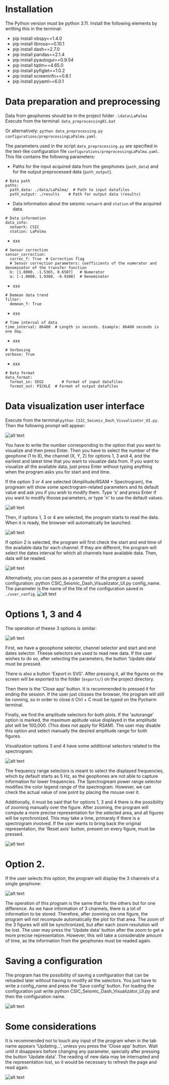 # Installation
The Python version must be python 3.11.
Install the following elements by writting this in the terminal:
- pip install obspy==1.4.0
- pip install librosa==0.10.1
- pip install dash==2.7.0
- pip install pandas==2.1.4
- pip install pyautogui==0.9.54
- pip install tqdm==4.65.0
- pip install pyfiglet==1.0.2
- pip install screeninfo==0.8.1
- pip install pyyaml==6.0.1

# Data preparation and preprocessing
Data from geophones should be in the project folder `.\data\LaPalma`
Execute from the terminal: 
`data_preprocessing01.bat` 

Or alternatively: `python data_preprocessing.py configurations/preprocessingLaPalma.yaml`.

The parameters used in the script `data_preprocessing.py` are specified in the text-like configuration file 
`configurations/preprocessingLaPalma.yaml`. This file contains the following parameters:
- Paths for the input acquired data from the geophones (`path_data`) and for the output preprocessed data
(`path_output`).
```
# Data path
paths:
  path_data: ./data/LaPalma/  # Path to input datafiles
  path_output: ./results    # Path for output data (results)
```
- Data information about the seismic `network` and `station` of the acquired data.
```
# Data information
data_info:
  network: CSIC
  station: LaPalma
```
- xxx
```
# Sensor correction
sensor_correction:
  correc_f: True  # Correction flag
  # Sensor correction parameters: coefficients of the numerator and denominator of the transfer function
  b: [1.0000, -1.5365, 0.6507]   # Numerator
  a: [-1.0000, 1.9388, -0.9388]  # Denominator
```
- xxx
```
# Demean data trend
filter:
  demean_f: True
```
- xxx
```
# Time interval of data
time_interval: 86400  # Length in seconds. Example: 86400 seconds is one day.
```
- xxx
```
# Verbosing
verbose: True
```
- xxx
```
# Data format
data_format:
  format_in: SEG2        # Format of input datafiles
  format_out: PICKLE  # Format of output datafiles
```
# Data visualization user interface
Execute from the terminal:`python CSIC_Seismic_Dash_Visualizator_UI.py`. Then the following prompt will appear:

![alt text](./screenshots/interface_prompt.png)

You have to write the number corresponding to the option that you want to visualize and then press Enter.
Then you have to select the number of the geophone (1 to 8), the channel (X, Y, Z) for options 1, 3 and 4, and the earliest and latest time that you want to visualize data from. If you want to visualize all the available data, just press Enter without typing anything when the program asks you for start and end time.


If the option 3 or 4 are selected (Amplitude/RSAM  + Spectrogram), the progream will show some spectrogram-related parameters and its default value and ask you if you wish to modify them. Type 's' and press Enter if you want to modify thoose parameters, or type 'n' to use the default values.


![alt text](./screenshots/spec_parameters.png)


Then, if options 1, 3 or 4 are selected, the program starts to read the data. When it is ready, the browser will automatically be launched.


![alt text](./screenshots/reading_options_1_3_4.png)


If option 2 is selected, the program will first check the start and end time of the available data for each channel. If they are different, the program will select the dates interval for which all channels have available data. Then, data will be readed.


![alt text](./screenshots/reading_3_channels.png)


Alternatively, you can pass as a parameter of the program a saved configuration: python CSIC_Seismic_Dash_Visualizator_UI.py config_name.
The parameter is the name of the file of the configuration saved in `./user_config`.
![alt text](./screenshots/interface_param.png)


# Options 1, 3 and 4

The operation of theese 3 options is similar:

![alt text](./screenshots/interface_option1.png)


First, we have a geoophone selector, channel selector and start and end dates selector. Theese selectors are used to read new data. If the user wishes to do so, after selecting the parameters, the button 'Update data' must be pressed.

There is also a button 'Export in SVG'. After pressing it, all the figures on the screen will be exported to the folder (`exports/`) on the project directory.

Then there is the 'Close app' button. It is recommended to pressed it for ending the session. If the user just closses the browser, the program will still be running, so in order to close it Ctrl + C must be typed on the Pycharm terminal.

Finally, we find the amplitude selectors for both plots. If the 'autorange' option is marked, the maximum aplitude value displayed in the amplitude plot will be 100,000. (This does not apply for RSAM). The user may disable this option and select manually the desired amplitude range for both figures.

Visualization options 3 and 4 have some additional selectors related to the spectrogram:



![alt text](./screenshots/spec_interface.png)

The frequency range selectors is meant to select the displayed frequencies, which by default starts as 5 Hz, as the geophones are not able to capture information for lower frequencies. The Spectrogream power range selector modifies the color legend range of the spectrogram. However, we can check the actual value of one point by placing the mouse over it.



Additionally, it must be said that for options 1, 3 and 4 there is the possibility of zooming manually over the figure. After zooming, the program will compute a more precise representation for the selected area, and all figures will be synchronized. This may take a time, primaraly if there is a spectrogram involved. If the user wants to bring back the original representation, the 'Reset axis' button, present on every figure, must be pressed.

![alt text](./screenshots/autoscale.png)




# Option 2.

If the user selects this option, the program will display the 3 channels of a single geophone:

![alt text](./screenshots/3_channels_interface.png)

The operation of this program is the same that for the others but for one difference. As we have information of 3 channels, there is a lot of information to be stored. Therefore, after zooming on one figure, the program will not recompute automatically the plot for that area. The zoom of the 3 figures will still be synchronized, but after each zoom resolution will be lost. The user may press the 'Update data' button after the zoom to get a more precise representation. However, this will take a considerable amount of time, as the information from the geophones must be readed again.


# Saving a configuration

The program has the possibility of saving a configuration that can be reloaded later without having to modify all the salectors. You just have to write a config_name and press the 'Save config' button. For loading the configuration just write python CSIC_Seismic_Dash_Visualizator_UI.py and then the configuration name.

![alt text](./screenshots/config_save.png)


#  Some considerations

It is recommended not to touch any input of the program when in the tab name appears 'Updating...', unless you press the 'Close app' button. Wait until it disappears before changing any parameter, specially after pressing the button 'Update data'. The reading of new data may be interrupted and the representation lost, so it would be necessary to refresh the page and read again.

![alt text](./screenshots/updating.png)
